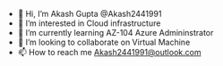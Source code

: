 - 👋 Hi, I’m Akash Gupta  @Akash2441991 
- 👀 I’m interested in Cloud infrastructure 
- 🌱 I’m currently learning AZ-104 Azure Admininstrator
- 💞️ I’m looking to collaborate on   Virtual Machine 
- 📫 How to reach me Akash2441991@outlook.com

<!---
Akash2441991/Akash2441991 is a ✨ special ✨ repository because its `README.md` (this file) appears on your GitHub profile.
You can click the Preview link to take a look at your changes.
--->
